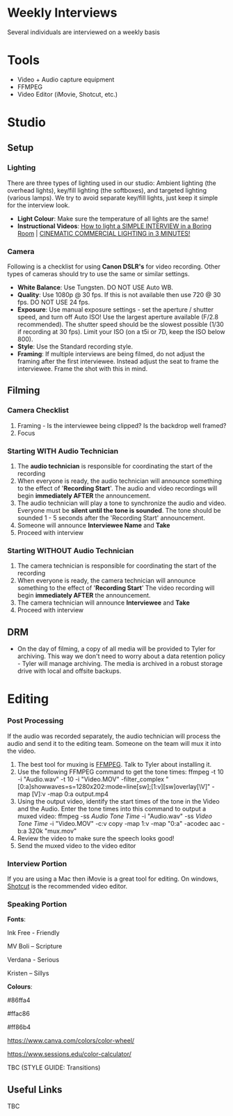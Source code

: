 # Weekly Interviews

Several individuals are interviewed on a weekly basis

# Tools

* Video + Audio capture equipment
* FFMPEG
* Video Editor (iMovie, Shotcut, etc.)

# Studio

## Setup

### Lighting

There are three types of lighting used in our studio: Ambient lighting (the overhead lights), key/fill lighting (the softboxes), and targeted lighting (various lamps).  We try to avoid separate key/fill lights, just keep it simple for the interview look.

* **Light Colour**: Make sure the temperature of all lights are the same!
* **Instructional Videos**: [How to light a SIMPLE INTERVIEW in a Boring Room](https://www.youtube.com/watch?v=Dfv_0Pjni6U) | 
[CINEMATIC COMMERCIAL LIGHTING in 3 MINUTES!](https://www.youtube.com/watch?v=_jgrROV6ci0)

### Camera

Following is a checklist for using **Canon DSLR's** for video recording.  Other types of cameras should try to use the same or similar settings.

* **White Balance**: Use Tungsten.  DO NOT USE Auto WB.
* **Quality**: Use 1080p @ 30 fps.  If this is not available then use 720 @ 30 fps.  DO NOT USE 24 fps.
* **Exposure**: Use manual exposure settings - set the aperture / shutter speed, and turn off Auto ISO!  Use the largest aperture available (F/2.8 recommended).  The shutter speed should be the slowest possible (1/30 if recording at 30 fps).  Limit your ISO (on a t5i or 7D, keep the ISO below 800).
* **Style**: Use the Standard recording style.
* **Framing**: If multiple interviews are being filmed, do not adjust the framing after the first interviewee.  Instead adjust the seat to frame the interviewee.  Frame the shot with this in mind.

## Filming

### Camera Checklist

1) Framing - Is the interviewee being clipped?  Is the backdrop well framed?
1) Focus

### Starting WITH Audio Technician

1) The **audio technician** is responsible for coordinating the start of the recording
1) When everyone is ready, the audio technician will announce something to the effect of '**Recording Start**'.  The audio and video recordings will begin **immediately AFTER** the announcement.
1) The audio technician will play a tone to synchronize the audio and video.  Everyone must be **silent until the tone is sounded**.  The tone should be sounded 1 - 5 seconds after the 'Recording Start' announcement.  
1) Someone will announce **Interviewee Name** and **Take**
1) Proceed with interview

### Starting WITHOUT Audio Technician

1) The camera technician is responsible for coordinating the start of the recording
1) When everyone is ready, the camera technician will announce something to the effect of '**Recording Start**'  The video recording will begin **immediately AFTER** the announcement.
1) The camera technician will announce **Interviewee** and **Take**
1) Proceed with interview

## DRM

* On the day of filming, a copy of all media will be provided to Tyler for archiving.  This way we don't need to worry about a data retention policy - Tyler will manage archiving.  The media is archived in a robust storage drive with local and offsite backups.

# Editing

### Post Processing

If the audio was recorded separately, the audio technician will process the audio and send it to the editing team.  Someone on the team will mux it into the video.
1) The best tool for muxing is [FFMPEG](https://ffmpeg.org/download.html).  Talk to Tyler about installing it.
1) Use the following FFMPEG command to get the tone times: ffmpeg -t 10 -i "Audio.wav" -t 10 -i "Video.MOV" -filter_complex "\[0:a\]showwaves=s=1280x202:mode=line\[sw\];\[1:v\]\[sw\]overlay\[\V\]" -map \[V\]:v -map 0:a output.mp4
1) Using the output video, identify the start times of the tone in the Video and the Audio.  Enter the tone times into this command to output a muxed video: ffmpeg -ss *Audio Tone Time* -i "Audio.wav" -ss *Video Tone Time* -i "Video.MOV" -c:v copy -map 1:v -map "0:a" -acodec aac -b:a 320k "mux.mov"
1) Review the video to make sure the speech looks good!
1) Send the muxed video to the video editor

### Interview Portion

If you are using a Mac then iMovie is a great tool for editing.  On windows, [Shotcut](https://shotcut.org/download/) is the recommended video editor.

### Speaking Portion

**Fonts**:

Ink Free - Friendly

MV Boli – Scripture

Verdana - Serious

Kristen – Sillys

**Colours**:

#86ffa4

#ffac86

#ff86b4

https://www.canva.com/colors/color-wheel/

https://www.sessions.edu/color-calculator/

TBC (STYLE GUIDE: Transitions)

## Useful Links

TBC

